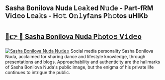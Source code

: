 ## Sasha Bonilova Nuda L𝚎a𝚔ed N𝚞𝚍e - Part-fRM Vi𝚍𝚎o L𝚎a𝚔s - H𝚘𝚝 O𝚗𝚕yf𝚊ns P𝚑𝚘tos uHlKb

# <h2><a href="http://kf53do.oniu.top/?m=Sasha+Bonilova+Nuda">🔗👉 🔴 Sasha Bonilova Nuda P𝚑ot𝚘𝚜 V𝚒d𝚎o</a></h2>

[![Sasha Bonilova Nuda Nu𝚍e𝚜](https://i.imgur.com/0qMVB7G.gif)](http://kf53do.oniu.top/?m=Sasha+Bonilova+Nuda)
Social media personality Sasha Bonilova Nuda, acclaimed for sharing dance and lifestyle knowledge, through presentations and blogs. Approachability and authenticity are the hallmarks of Sasha Bonilova Nuda's public image, but the enigma of his private life continues to intrigue the public.  
